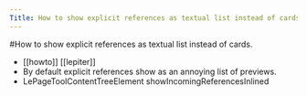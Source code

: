 ---Title: How to show explicit references as textual list instead of cards.---#How to show explicit references as textual list instead of cards.- [[howto]] [[lepiter]]- By default explicit references show as an annoying list of previews.- LePageToolContentTreeElement showIncomingReferencesInlined